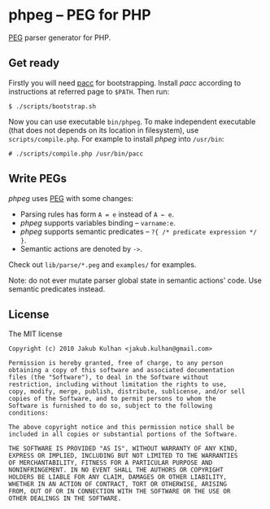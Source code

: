 # phpeg – PEG for PHP

[PEG](http://en.wikipedia.org/wiki/Parsing_expression_grammar) parser generator for PHP.

## Get ready

Firstly you will need [pacc](http://github.com/jakubkulhan/pacc) for bootstrapping. Install *pacc* according to instructions at referred page to `$PATH`. Then run:

    $ ./scripts/bootstrap.sh

Now you can use executable `bin/phpeg`. To make independent executable (that does not depends on its location in filesystem), use `scripts/compile.php`. For example to install *phpeg* into `/usr/bin`:

    # ./scripts/compile.php /usr/bin/pacc

## Write PEGs

*phpeg* uses [PEG](http://en.wikipedia.org/wiki/Parsing_expression_grammar) with some changes:

- Parsing rules has form `A = e` instead of `A ← e`.
- *phpeg* supports variables binding – `varname:e`.
- *phpeg* supports semantic predicates – `?{ /* predicate expression */ }`.
- Semantic actions are denoted by `->`.

Check out `lib/parse/*.peg` and `examples/` for examples.

Note: do not ever mutate parser global state in semantic actions' code. Use semantic predicates instead.

## License

The MIT license

    Copyright (c) 2010 Jakub Kulhan <jakub.kulhan@gmail.com>

    Permission is hereby granted, free of charge, to any person
    obtaining a copy of this software and associated documentation
    files (the "Software"), to deal in the Software without
    restriction, including without limitation the rights to use,
    copy, modify, merge, publish, distribute, sublicense, and/or sell
    copies of the Software, and to permit persons to whom the
    Software is furnished to do so, subject to the following
    conditions:

    The above copyright notice and this permission notice shall be
    included in all copies or substantial portions of the Software.

    THE SOFTWARE IS PROVIDED "AS IS", WITHOUT WARRANTY OF ANY KIND,
    EXPRESS OR IMPLIED, INCLUDING BUT NOT LIMITED TO THE WARRANTIES
    OF MERCHANTABILITY, FITNESS FOR A PARTICULAR PURPOSE AND
    NONINFRINGEMENT. IN NO EVENT SHALL THE AUTHORS OR COPYRIGHT
    HOLDERS BE LIABLE FOR ANY CLAIM, DAMAGES OR OTHER LIABILITY,
    WHETHER IN AN ACTION OF CONTRACT, TORT OR OTHERWISE, ARISING
    FROM, OUT OF OR IN CONNECTION WITH THE SOFTWARE OR THE USE OR
    OTHER DEALINGS IN THE SOFTWARE.
